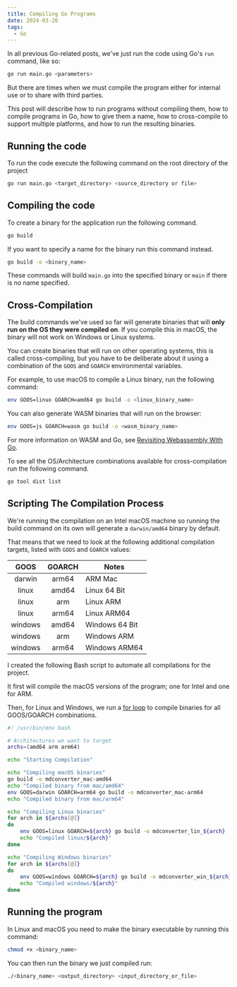 ```yaml
---
title: Compiling Go Programs
date: 2024-03-20
tags:
  - Go
---
```


In all previous Go-related posts, we've just run the code using Go's `run` command, like so:

```bash
go run main.go <parameters>
```

But there are times when we must compile the program either for internal use or to share with third parties.

This post will describe how to run programs without compiling them, how to compile programs in Go, how to give them a name, how to cross-compile to support multiple platforms, and how to run the resulting binaries.

## Running the code

To run the code execute the following command on the root directory of the project

```bash
go run main.go <target_directory> <source_directory or file>
```

## Compiling the code

To create a binary for the application run the following command.

```bash
go build
```

If you want to specify a name for the binary run this command instead.

```bash
go build -o <binary_name>
```

These commands will build `main.go` into the specified binary or `main` if there is no name specified.

## Cross-Compilation

The build commands we've used so far will generate binaries that will **only run on the OS they were compiled on**. If you compile this in macOS, the binary will not work on Windows or Linux systems.

You can create binaries that will run on other operating systems, this is called cross-compiling, but you have to be deliberate about it using a combination of the `GOOS` and `GOARCH` environmental variables.

For example, to use macOS to compile a Linux binary, run the following command:

```bash
env GOOS=linux GOARCH=amd64 go build -o <linux_binary_name>
```

You can also generate WASM binaries that will run on the browser:

```bash
env GOOS=js GOARCH=wasm go build -o <wasm_binary_name>
```

For more information on WASM and Go, see [Revisiting Webassembly With Go](https://publishing-project.rivendellweb.net/revisiting-webassembly-with-go).

To see all the OS/Architecture combinations available for cross-compilation run the following command.

```bash
go tool dist list
```

## Scripting The Compilation Process

We're running the compilation on an Intel macOS machine so running the build command on its own will generate a `darwin/amd64` binary by default.

That means that we need to look at the following additional compilation targets, listed with `GOOS` and `GOARCH` values:

| GOOS | GOARCH | Notes |
| :---: | :---: | --- |
| darwin | arm64 | ARM Mac |
| linux | amd64 | Linux 64 Bit |
| linux | arm | Linux ARM |
| linux | arm64 | Linux ARM64 |
| windows | amd64 | Windows 64 Bit |
| windows | arm | Windows ARM |
| windows | arm64 | Windows ARM64 |

I created the following Bash script to automate all compilations for the project.

It first will compile the macOS versions of the program; one for Intel and one for ARM.

Then, for Linux and Windows, we run a [for loop](https://linuxize.com/post/bash-for-loop/) to compile binaries for all GOOS/GOARCH combinations.

```bash
#! /usr/bin/env bash

# Architectures we want to target
archs=(amd64 arm arm64)

echo "Starting Compilation"

echo "Compiling macOS binaries"
go build -o mdconverter_mac-amd64
echo "Compiled binary from mac/amd64"
env GOOS=darwin GOARCH=arm64 go build -o mdconverter_mac-arm64
echo "Compiled binary from mac/arm64"

echo "Compiling Linux binaries"
for arch in ${archs[@]}
do
	env GOOS=linux GOARCH=${arch} go build -o mdconverter_lin_${arch}
	echo "Compiled linux/${arch}"
done

echo "Compiling Windows binaries"
for arch in ${archs[@]}
do
	env GOOS=windows GOARCH=${arch} go build -o mdconverter_win_${arch}
	echo "Compiled windows/${arch}"
done
```

## Running the program

In Linux and macOS you need to make the binary executable by running this command:

```bash
chmod +x <binary_name>
```

You can then run the binary we just compiled run:

```bash
./<binary_name> <output_directory> <input_directory_or_file>
```
